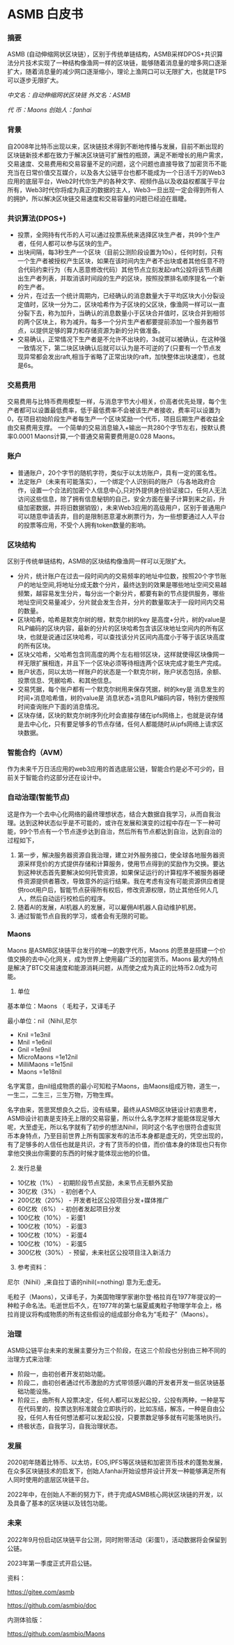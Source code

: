# ASMB 白皮书
### 摘要
ASMB (自动伸缩网状区块链），区别于传统单链结构，ASMB采样DPOS+共识算法分片技术实现了一种结构像渔网一样的区块链，能够随着消息量的增多网口逐渐扩大，随着消息量的减少网口逐渐缩小，理论上渔网口可以无限扩大，也就是TPS可以逐步无限扩大。

_中文名：自动伸缩网状区块链 外文名：ASMB_

_代 币：Maons 创始人：fanhai_

### 背景
自2008年比特币出现以来，区块链技术得到不断地传播与发展，目前不断出现的区块链新技术都在致力于解决区块链可扩展性的瓶颈，满足不断增长的用户需求，交易速度、交易费用和交易容量不足的问题，这个问题也直接导致了加密货币不能充当在日常价值交互媒介，以及各大公链平台也都不能成为一个日活千万的Web3应用的底层平台，Web2时代你生产的各种文字、视频作品以及收益权都属于平台所有，Web3时代你将成为真正的数据的主人，Web3一旦出现一定会得到所有人的拥护，所以解决区块链交易速度和交易容量的问题已经迫在眉睫。

### 共识算法(DPOS+)
- 投票，全网持有代币的人可以通过投票系统来选择区块生产者，共99个生产者，任何人都可以参与区块的生产。
- 出块间隔，每3秒生产一个区块（目前公测阶段设置为10s），任何时刻，只有一个生产者被授权产生区块，如果在该时间内生产者不出块或者其他任意不符合代码约束行为（有人恶意修改代码）其他节点立刻发起raft公投将该节点踢出生产者列表，并取消该时间段的生产的区块，按照投票排名顺序提名一个新的生产者。
- 分片，在过去一个统计周期内，已经确认的消息数量大于平均区块大小分裂设定值时，区块一分为二，区块哈希作为子区块的父区块，像渔网一样可以一直分裂下去，称为加升，当确认的消息数量小于区块合并值时，区块合并到相邻的两个区块上，称为减升。每多一个分片生产者都要提前添加一个服务器节点，以提供足够的算力和存储资源为新的分片做准备。
- 交易确认，正常情况下生产者是不允许不出块的，3s就可以被确认，在这种强一致情况下，第二块区块确认后就可以认为是不可逆的了(只要有一个节点发现异常都会发出raft,相当于省略了正常出块的raft，加快整体出块速度），也就是6s。
### 交易费用
交易费用与比特币费用模型一样，与消息字节大小相关，价高者优先处理，每个生产者都可以设置最低费率，低于最低费率不会被该生产者接收，费率可以设置为0，在项目初始阶段生产者每生产一个区块奖励一个代币，项目后期生产者收益全由交易费用支撑。
一个简单的交易消息输入+输出一共280个字节左右，按默认费率0.0001 Maons计算,一个普通交易需要费用是0.028 Maons。
### 账户

- 普通账户，20个字节的随机字符，类似于以太坊账户，具有一定的匿名性。
- 法定账户（未来有可能落实），一个绑定个人识别码的账户（与各地政府合作，设置一个合法的加密个人信息中心,只对外提供身份验证接口，任何人无法访问这些信息，除了拥有信息秘钥的自己，安全方面在量子计算到来之前，升级加密数据，并将旧数据销毁），未来Web3应用的高级用户，区别于普通用户可以随意申请丢弃，目的是限制恶意灌水刷票行为，为一些想要通过人人平台的投票等应用，不受个人拥有token数量的影响。

### 区块结构
区别于传统单链结构，ASMB的区块结构像渔网一样可以无限扩大。
- 分片，统计账户在过去一段时间内的交易频率的地址中位数，按照20个字节账户的地址空间,将地址分成无数个分片，最终达到的效果是哪些地址空间交易越频繁，越容易发生分片，每分出一个新分片，都要有新的节点提供服务，哪些地址空间交易量减少，分片就会发生合并，分片的数量取决于一段时间内交易的数量。
- 区块哈希，哈希是默克尔树的根，默克尔树的key 是高度+分片，树的value是RLP编码的区块内容，最新的分片的区块哈希包含该区块地址空间内的所有区块，也就是说通过区块哈希，可以查找该分片区间内高度小于等于该区块高度的所有区块。
- 区块父哈希，父哈希包含同高度的两个左右相邻区块，这样就使得区块像网一样无限扩展相连，并且下一个区块必须等待相连两个区块完成才能生产完成。
- 账户状态，同以太坊一样账户的状态是一个默克尔树，账户状态包括，余额、投票信息、凭据哈希、和其他信息。
- 交易凭据，每个账户都有一个默克尔树用来保存凭据，树的key是 消息发生的时间+消息哈希值，树的value是 消息状态+消息RLP编码内容，特别方便按照时间查询账户下面的消息情况。
- 区块存储，区块的默克尔树序列化时会直接存储在ipfs网络上，也就是说存储是去中心化，只有要足够多的节点存储，任何人都能随时从ipfs网络上请求区块数据。


### 智能合约（AVM）
作为未来千万日活应用的web3应用的首选底层公链，智能合约是必不可少的，目前关于智能合约这部分还在设计中。

### 自动治理(智能节点)
这是作为一个去中心化网络的最终理想状态，结合大数据自我学习，从而自我治理。达到这种状态似乎是不可能的，或许在发展和演变的过程中存在一下一种可能，99个节点有一个节点逐步达到自治，然后所有节点都达到自治，达到自治的过程如下，
1. 第一步，解决服务器资源自我治理，建立对外服务接口，使全球各地服务器资源采样竞价的方式提供存储和计算服务，使用节点得到的奖励作为交换。要达到这种状态首先要解决如何托管资源，如果保证运行的计算程序不被服务器硬件资源提供者篡改，导致意外的运行结果。我在考虑有没有可能资源供应者提供root用户后，智能节点获得所有权后，修改资源权限，防止其他任何人几人，然后自动运行校检后的程序。
2. 随着AI的发展，AI机器人的发展，可以雇佣AI机器人自动维护机房。
3. 通过智能节点自我的学习，或者会有无限的可能。
   
   

### Maons
Maons 是ASMB区块链平台发行的唯一的数字代币，Maons 的愿景是搭建一个价值交换的去中心化网关，成为世界上使用最广泛的加密货币。Maons 最大的特点是解决了BTC交易速度和能源消耗问题，从而使之成为真正的比特币2.0成为可能。

1. 单位

基本单位：Maons （ 毛粒子，又译毛子

最小单位：nil（Nihil,尼尔
-  Knil         =1e3nil
-  Mnil         =1e6nil
-  Gnil         =1e9nil
-  MicroMaons   =1e12nil
-  MilliMaons   =1e15nil
-  Maons        =1e18nil

名字寓意，由nil组成物质的最小可知粒子Maons，由Maons组成万物，道生一，一生二，二生三，三生万物，万物生辉。

名字由来，苦思冥想良久之后，没有结果，最终从ASMB区块链设计初衷思考，ASMB设计初衷是支持无上限的交易容量，所以什么名字怎样才能能体现足够大呢，大至虚无，所以名字就有了初步的想法Nihil，同时这个名字也很符合虚拟货币本身特点，乃至目前世界上所有国家发布的法币本身都是虚无的，凭空出现的，有了足够多的人信任也就是共识，才有了货币的价值，而价值本身的体现也只有你拿他交换出你需要的东西的时候才能体现出他的价值。




2. 发行总量

- 10亿枚（1%）       - 初期阶段节点奖励，未来节点无额外奖励
- 30亿枚（3%）       - 初创者个人
- 200亿枚（20%）     - 开发者社区公投项目分发+媒体推广
- 60亿枚（6%）       - 初创者发起项目分发
- 100亿枚（10%）     - 彩蛋1
- 100亿枚（10%）     - 彩蛋3
- 100亿枚（10%）     - 彩蛋4
- 100亿枚（10%）     - 彩蛋5
- 300亿枚（30%）     - 预留，未来社区公投项目注入新活力

3. 参考资料：

尼尔（Nihil）,来自拉丁语的nihil(=nothing) 意为无;虚无。

毛粒子（Maons），又译毛子，为美国物理学家谢尔登·格拉肖在1977年提议的一种粒子命名法。毛逝世后不久，在1977年的第七届夏威夷粒子物理学年会上，格拉肖提议将构成物质的所有这些假设的组成部分命名为“毛粒子”（Maons）。

### 治理
ASMB公链平台未来的发展主要分为三个阶段，在这三个阶段也分别由三种不同的治理方式来治理:
- 阶段一，由初创者开发初始功能。
- 阶段二，由初创者通过代币激励的方式带领感兴趣的开发者开发一些区块链基础功能设施。
- 阶段三，由所有人投票决定，任何人都可以发起公投，公投有两种，一种是写在代码里的，投票达到标准就会立即执行的，比如冻结，解冻，一种是自由公投，任何人有任何想法都可以发起公投，只要票数足够多就有可能落地执行。
- 终极状态，自我学习，自我治理状态。




### 发展

2020初年随着比特币、以太坊，EOS,IPFS等区块链和加密货币技术的蓬勃发展，在众多区块链技术的启发下，创始人fanhai开始设想并设计开发一种能够满足所有人同时使用的底层区块链平台。

2022年中，在创始人不断的努力下，终于完成ASMB核心网状区块链的开发，以及具备了基本的区块链以及钱包功能。

### 未来

2022年9月份启动区块链平台公测，同时附带活动（彩蛋1），活动数据将会保留到公链。

2023年第一季度正式开启公链。



资料：

https://gitee.com/asmb

https://github.com/asmbio/doc

内测体验版：

https://github.com/asmbio/Maons
